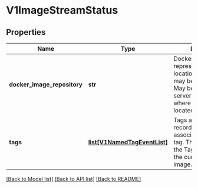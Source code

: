 # V1ImageStreamStatus

## Properties
Name | Type | Description | Notes
------------ | ------------- | ------------- | -------------
**docker_image_repository** | **str** | DockerImageRepository represents the effective location this stream may be accessed at. May be empty until the server determines where the repository is located | 
**tags** | [**list[V1NamedTagEventList]**](V1NamedTagEventList.md) | Tags are a historical record of images associated with each tag. The first entry in the TagEvent array is the currently tagged image. | [optional] 

[[Back to Model list]](../README.md#documentation-for-models) [[Back to API list]](../README.md#documentation-for-api-endpoints) [[Back to README]](../README.md)


